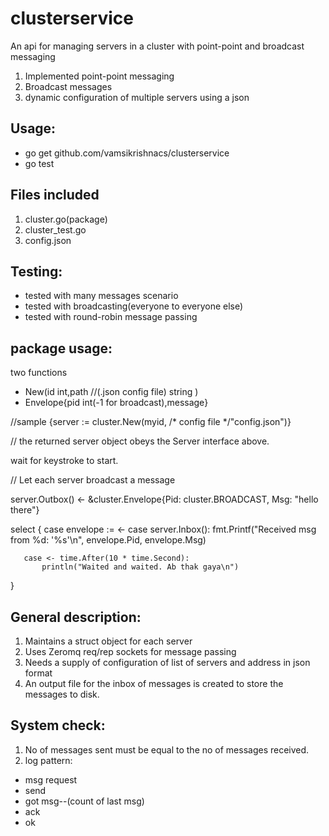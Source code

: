 clusterservice
==============

An api for managing servers in a cluster with point-point and broadcast messaging


1. Implemented point-point messaging
2. Broadcast messages
3. dynamic configuration of multiple servers using a json


Usage:
--------------------
- go get github.com/vamsikrishnacs/clusterservice
- go test

Files included
--------------------
1. cluster.go(package)
2. cluster_test.go
3. config.json

Testing:
--------------------------------
- tested with many messages scenario 
- tested with broadcasting(everyone to everyone else)
- tested with round-robin message passing


package usage:
----------------------------
two functions
- New(id int,path //(.json config file) string )
- Envelope{pid int(-1 for broadcast),message}



//sample
    {server := cluster.New(myid, /* config file */"config.json")}
    
    
// the returned server object obeys the Server interface above.
  
   wait for keystroke to start.


// Let each server broadcast a message

   
   server.Outbox() <- &cluster.Envelope{Pid: cluster.BROADCAST, Msg: "hello there"} 
  
select {
       case envelope := <- case server.Inbox(): 
           fmt.Printf("Received msg from %d: '%s'\n", envelope.Pid, envelope.Msg)
  
       case <- time.After(10 * time.Second): 
           println("Waited and waited. Ab thak gaya\n")
   }


General description:
-------------------------------------------------
1. Maintains a struct object for each server
2. Uses Zeromq req/rep sockets for message passing
3. Needs a supply of configuration of list of servers and address in json format
4. An output file for the inbox of messages is created to store the messages to disk.

System check:
-----------------------------
1. No of messages sent must be equal to the no of messages received.
1. log pattern:

- msg request
- send
- got msg--(count of last msg)
- ack
- ok
